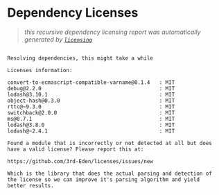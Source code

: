 # Dependency Licenses

> _this recursive dependency licensing report was automatically generated by [`licensing`](https://www.npmjs.org/package/licensing)_

```

Resolving dependencies, this might take a while

Licenses information:

convert-to-ecmascript-compatible-varname@0.1.4   : MIT
debug@2.2.0                                      : MIT
lodash@3.10.1                                    : MIT
object-hash@0.3.0                                : MIT
rttc@~9.3.0                                      : MIT
switchback@2.0.0                                 : MIT
ms@0.7.1                                         : MIT
lodash@3.8.0                                     : MIT
lodash@~2.4.1                                    : MIT

Found a module that is incorrectly or not detected at all but does
have a valid license? Please report this at:

https://github.com/3rd-Eden/licenses/issues/new

Which is the library that does the actual parsing and detection of
the license so we can improve it's parsing algorithm and yield
better results.

```
